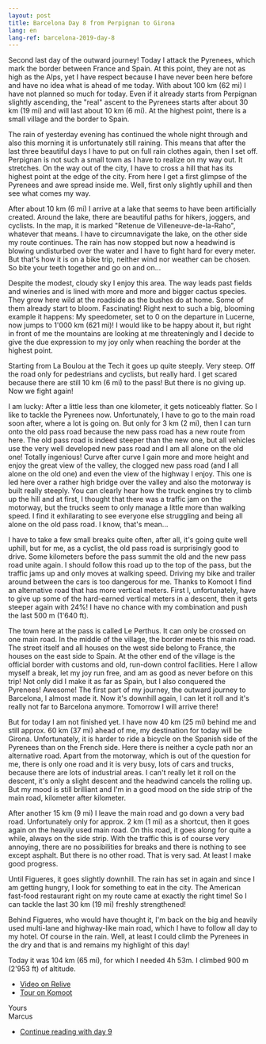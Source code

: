 ```yaml
---
layout: post
title: Barcelona Day 8 from Perpignan to Girona
lang: en
lang-ref: barcelona-2019-day-8
---
```


Second last day of the outward journey! Today I attack the Pyrenees, which mark the border between France and Spain. At this point, they are not as high as the Alps, yet I have respect because I have never been here before and have no idea what is ahead of me today. With about 100 km (62 mi) I have not planned so much for today. Even if it already starts from Perpignan slightly ascending, the "real" ascent to the Pyrenees starts after about 30 km (19 mi) and will last about 10 km (6 mi). At the highest point, there is a small village and the border to Spain.

The rain of yesterday evening has continued the whole night through and also this morning it is unfortunately still raining. This means that after the last three beautiful days I have to put on full rain clothes again, then I set off. Perpignan is not such a small town as I have to realize on my way out. It stretches. On the way out of the city, I have to cross a hill that has its highest point at the edge of the city. From here I get a first glimpse of the Pyrenees and awe spread inside me. Well, first only slightly uphill and then see what comes my way.

After about 10 km (6 mi) I arrive at a lake that seems to have been artificially created. Around the lake, there are beautiful paths for hikers, joggers, and cyclists. In the map, it is marked "Retenue de Villeneuve-de-la-Raho", whatever that means. I have to circumnavigate the lake, on the other side my route continues. The rain has now stopped but now a headwind is blowing undisturbed over the water and I have to fight hard for every meter. But that's how it is on a bike trip, neither wind nor weather can be chosen. So bite your teeth together and go on and on...

Despite the modest, cloudy sky I enjoy this area. The way leads past fields and wineries and is lined with more and more and bigger cactus species. They grow here wild at the roadside as the bushes do at home. Some of them already start to bloom. Fascinating! Right next to such a big, blooming example it happens: My speedometer, set to 0 on the departure in Lucerne, now jumps to 1'000 km (621 mi)! I would like to be happy about it, but right in front of me the mountains are looking at me threateningly and I decide to give the due expression to my joy only when reaching the border at the highest point.

Starting from La Boulou at the Tech it goes up quite steeply. Very steep. Off the road only for pedestrians and cyclists, but really hard. I get scared because there are still 10 km (6 mi) to the pass! But there is no giving up. Now we fight again!

I am lucky: After a little less than one kilometer, it gets noticeably flatter. So I like to tackle the Pyrenees now. Unfortunately, I have to go to the main road soon after, where a lot is going on. But only for 3 km (2 mi), then I can turn onto the old pass road because the new pass road has a new route from here. The old pass road is indeed steeper than the new one, but all vehicles use the very well developed new pass road and I am all alone on the old one! Totally ingenious! Curve after curve I gain more and more height and enjoy the great view of the valley, the clogged new pass road (and I all alone on the old one) and even the view of the highway I enjoy. This one is led here over a rather high bridge over the valley and also the motorway is built really steeply. You can clearly hear how the truck engines try to climb up the hill and at first, I thought that there was a traffic jam on the motorway, but the trucks seem to only manage a little more than walking speed. I find it exhilarating to see everyone else struggling and being all alone on the old pass road. I know, that's mean...

I have to take a few small breaks quite often, after all, it's going quite well uphill, but for me, as a cyclist, the old pass road is surprisingly good to drive. Some kilometers before the pass summit the old and the new pass road unite again. I should follow this road up to the top of the pass, but the traffic jams up and only moves at walking speed. Driving my bike and trailer around between the cars is too dangerous for me. Thanks to Komoot I find an alternative road that has more vertical meters. First I, unfortunately, have to give up some of the hard-earned vertical meters in a descent, then it gets steeper again with 24%! I have no chance with my combination and push the last 500 m (1'640 ft).

The town here at the pass is called Le Perthus. It can only be crossed on one main road. In the middle of the village, the border meets this main road.  The street itself and all houses on the west side belong to France, the houses on the east side to Spain. At the other end of the village is the official border with customs and old, run-down control facilities. Here I allow myself a break, let my joy run free, and am as good as never before on this trip! Not only did I make it as far as Spain, but I also conquered the Pyrenees! Awesome! The first part of my journey, the outward journey to Barcelona, I almost made it. Now it's downhill again, I can let it roll and it's really not far to Barcelona anymore. Tomorrow I will arrive there!

But for today I am not finished yet. I have now 40 km (25 mi) behind me and still approx. 60 km (37 mi) ahead of me, my destination for today will be Girona. Unfortunately, it is harder to ride a bicycle on the Spanish side of the Pyrenees than on the French side. Here there is neither a cycle path nor an alternative road. Apart from the motorway, which is out of the question for me, there is only one road and it is very busy, lots of cars and trucks, because there are lots of industrial areas. I can't really let it roll on the descent, it's only a slight descent and the headwind cancels the rolling up. But my mood is still brilliant and I'm in a good mood on the side strip of the main road, kilometer after kilometer.

After another 15 km (9 mi) I leave the main road and go down a very bad road. Unfortunately only for approx. 2 km (1 mi) as a shortcut, then it goes again on the heavily used main road. On this road, it goes along for quite a while, always on the side strip. With the traffic this is of course very annoying, there are no possibilities for breaks and there is nothing to see except asphalt. But there is no other road. That is very sad. At least I make good progress.

Until Figueres, it goes slightly downhill. The rain has set in again and since I am getting hungry, I look for something to eat in the city. The American fast-food restaurant right on my route came at exactly the right time! So I can tackle the last 30 km (19 mi) freshly strengthened!

Behind Figueres, who would have thought it, I'm back on the big and heavily used multi-lane and highway-like main road, which I have to follow all day to my hotel. Of course in the rain. Well, at least I could climb the Pyrenees in the dry and that is and remains my highlight of this day!

Today it was 104 km (65 mi), for which I needed 4h 53m. I climbed 900 m (2'953 ft) of altitude.

- [Video on Relive](https://www.relive.cc/view/r10005757366)
- [Tour on Komoot](https://www.komoot.com/tour/68337991/zoom)

Yours  
Marcus

- [Continue reading with day 9](/en/tour/2019/05/25/Barcelona-2019-Day-9/)
